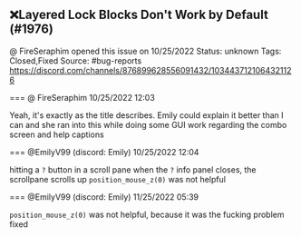 ## ❌Layered Lock Blocks Don't Work by Default (#1976)
@ FireSeraphim opened this issue on 10/25/2022
Status: unknown
Tags: Closed,Fixed
Source: #bug-reports https://discord.com/channels/876899628556091432/1034437121064321126


=== @ FireSeraphim 10/25/2022 12:03

Yeah, it's exactly as the title describes. Emily could explain it better than I can and she ran into this while doing some GUI work regarding the combo screen and help captions

=== @EmilyV99 (discord: Emily) 10/25/2022 12:04

hitting a `?` button in a scroll pane
when the `?` info panel closes, the scrollpane scrolls up
`position_mouse_z(0)` was not helpful

=== @EmilyV99 (discord: Emily) 11/25/2022 05:39

`position_mouse_z(0)` was not helpful, because it was the fucking problem
fixed
